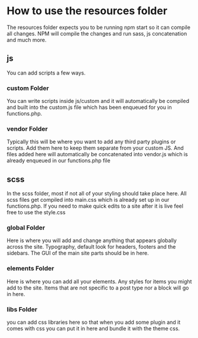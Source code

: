 # How to use the resources folder
The resources folder expects you to be running npm start so it can compile all changes.
NPM will compile the changes and run sass, js concatenation and much more.

## js
You can add scripts a few ways.

### custom Folder
You can write scripts inside js/custom and it will automatically be compiled and built into the custom.js file which has been enqueued for you in functions.php.

### vendor Folder
Typically this will be where you want to add any third party plugins or scripts. Add them here to keep them separate from your custom JS. And files added here will automatically be concatenated into vendor.js which is already enqueued in our functions.php file

## scss
In the scss folder, most if not all of your styling should take place here. All scss files get compiled into main.css which is already set up in our functions.php. If you need to make quick edits to a site after it is live feel free to use the style.css

### global Folder
Here is where you will add and change anything that appears globally across the site. Typography, default look for headers, footers and the sidebars. The GUI of the main site parts should be in here.

### elements Folder
Here is where you can add all your elements. Any styles for items you might add to the site. Items that are not specific to a post type nor a block will go in here.

### libs Folder
you can add css libraries here so that when you add some plugin and it comes with css you can put it in here and bundle it with the theme css.
